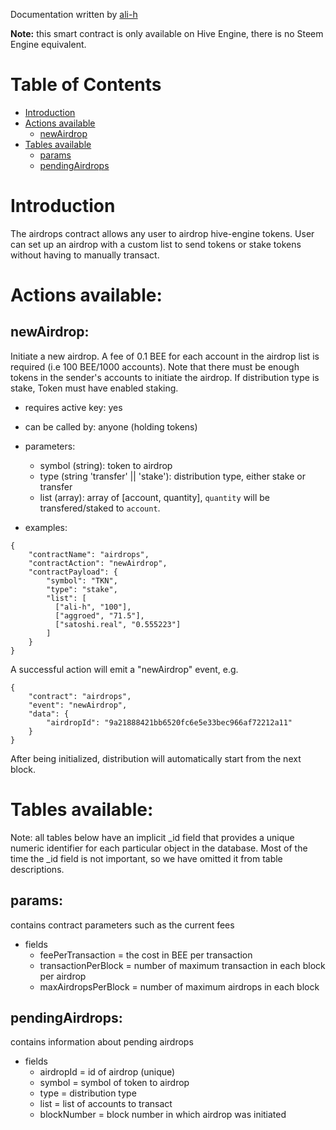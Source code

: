 Documentation written by [ali-h](https://github.com/ali-h)

**Note:** this smart contract is only available on Hive Engine, there is no Steem Engine equivalent.

# Table of Contents

* [Introduction](#introduction)
* [Actions available](#actions-available)
  * [newAirdrop](#newairdrop)
* [Tables available](#tables-available)
  * [params](#params)
  * [pendingAirdrops](#pendingairdrops)

# Introduction

The airdrops contract allows any user to airdrop hive-engine tokens. User can set up an airdrop with a custom list to send tokens or stake tokens without having to manually transact.

# Actions available:

## newAirdrop:
Initiate a new airdrop. A fee of 0.1 BEE for each account in the airdrop list is required (i.e 100 BEE/1000 accounts). Note that there must be enough tokens in the sender's accounts to initiate the airdrop. If distribution type is stake, Token must have enabled staking.

* requires active key: yes
* can be called by: anyone (holding tokens)
* parameters:
  * symbol (string): token to airdrop
  * type (string 'transfer' || 'stake'): distribution type, either stake or transfer
  * list (array): array of [account, quantity], `quantity` will be transfered/staked to `account`.

* examples:
```
{
    "contractName": "airdrops",
    "contractAction": "newAirdrop",
    "contractPayload": {
        "symbol": "TKN",
        "type": "stake",
        "list": [
          ["ali-h", "100"],
          ["aggroed", "71.5"],
          ["satoshi.real", "0.555223"]
        ]
    }
}
```

A successful action will emit a "newAirdrop" event, e.g.
```
{
    "contract": "airdrops",
    "event": "newAirdrop",
    "data": {
        "airdropId": "9a21888421bb6520fc6e5e33bec966af72212a11"
    }
}
```

After being initialized, distribution will automatically start from the next block.

# Tables available:
Note: all tables below have an implicit _id field that provides a unique numeric identifier for each particular object in the database. Most of the time the _id field is not important, so we have omitted it from table descriptions.

## params:
contains contract parameters such as the current fees
* fields
  * feePerTransaction = the cost in BEE per transaction
  * transactionPerBlock = number of maximum transaction in each block per airdrop
  * maxAirdropsPerBlock = number of maximum airdrops in each block

## pendingAirdrops:
contains information about pending airdrops
* fields
  * airdropId = id of airdrop (unique)
  * symbol = symbol of token to airdrop
  * type = distribution type
  * list = list of accounts to transact
  * blockNumber = block number in which airdrop was initiated
